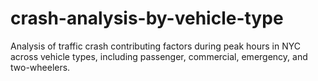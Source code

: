 # crash-analysis-by-vehicle-type
Analysis of traffic crash contributing factors during peak hours in NYC across vehicle types, including passenger, commercial, emergency, and two-wheelers.
